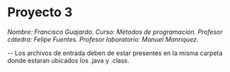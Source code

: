 # Proyecto 3 

*Nombre: Francisco Guajardo.
Curso: Métodos de programación.
Profesor cátedra: Felipe Fuentes.
Profesor laboratorio: Manuel Manriquez.*

-- Los archivos de entrada deben de estar presentes en la misma carpeta donde estaran ubicados los .java y .class.
